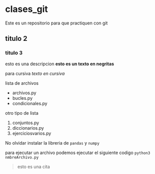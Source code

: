 # clases_git
Este es un repositorio para que practiquen con git

## titulo 2

### titulo 3

esto es una descripcion **esto es un texto en negritas**

para cursiva *texto en cursiva*

lista de archivos
- archivos.py
- bucles.py
- condicionales.py

otro tipo de lista
1. conjuntos.py
2. diccionarios.py
3. ejerciciosvarios.py

No olvidar instalar la libreria de `pandas` y `numpy`

para ejecutar un archivo podemos ejecutar el siguiente codigo
```python3 nmbreArchivo.py```

> esto es una cita


